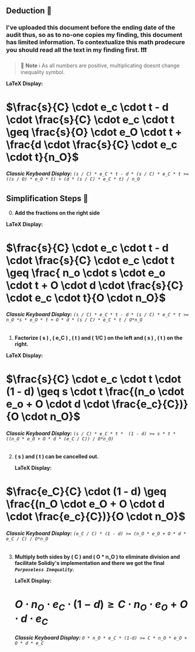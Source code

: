 ## Deduction 🧠

### I've uploaded this document before the ending date of the audit thus, so as to no-one copies my finding, this document has limited information. To contextualize this math prodecure you should read all the text in my finding first. ❗❗❗

> 📘 **Note** ℹ️ As all numbers are positive, multiplicating doesnt change inequality symbol.

**LaTeX Display:**
# $\frac{s}{C} \cdot e_c \cdot t - d \cdot \frac{s}{C} \cdot e_c \cdot t \geq \frac{s}{O} \cdot e_O \cdot t + \frac{d \cdot \frac{s}{C} \cdot e_c \cdot t}{n_O}$

###### **Classic Keyboard Display:** `(s / C) * e_C * t - d * (s / C) * e_C * t >= ((s / O) * e_O * t) + (d * (s / C) * e_C * t) / n_O`


## Simplification Steps 👣


0. **Add the fractions on the right side**

**LaTeX Display:**
# $\frac{s}{C} \cdot e_c \cdot t - d \cdot \frac{s}{C} \cdot e_c \cdot t \geq \frac{ n_o \cdot s \cdot e_o \cdot t + O \cdot d \cdot \frac{s}{C} \cdot e_c \cdot t}{O \cdot n_O}$
    
###### **Classic Keyboard Display:** `(s / C) * e_C * t - d * (s / C) * e_C * t >= n_O *s * e_O * t + O * d * (s / C) * e_C * t / O*n_O`


1. **Factorize \( s \) , \( e_C \) , \( t \) and \( 1/C \) on the left and \( s \) , \( t \) on the right.**


**LaTeX Display:**
# $\frac{s}{C} \cdot e_c \cdot t \cdot (1 - d)  \geq s \cdot t \frac{(n_o \cdot e_o + O \cdot d \cdot \frac{e_c}{C})}{O \cdot n_O}$
    
###### **Classic Keyboard Display:** `(s / C) * e_C * t *  (1 - d) >= s * t * ((n_O * e_O + O * d * (e_C / C)) / O*n_O)`

2. **\( s \) and \( t \) can be cancelled out.**

    **LaTeX Display:**
# $\frac{e_C}{C} \cdot (1 - d)  \geq \frac{(n_O \cdot e_O + O \cdot d \cdot \frac{e_c}{C})}{O \cdot n_O}$
    
###### **Classic Keyboard Display:** `(e_C / C) * (1 - d) >= (n_O * e_O + O * d * e_C / C) / O*n_O`

3. **Multiply both sides by \( C \) and \( O * n_O \) to eliminate division and facilitate Solidiy's implementation and there we got the final ***`Purposeless Inequality`***.**

    **LaTeX Display:**
    # $O \cdot n_O \cdot e_C \cdot (1 - d)  \geq C \cdot n_O \cdot e_O + O \cdot d \cdot e_C$
    
    ###### **Classic Keyboard Display:** `O * n_O * e_C * (1-d) >= C * n_O * e_O + O * d * e_C`
